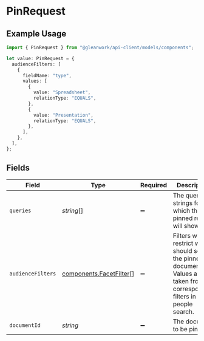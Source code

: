 # PinRequest

## Example Usage

```typescript
import { PinRequest } from "@gleanwork/api-client/models/components";

let value: PinRequest = {
  audienceFilters: [
    {
      fieldName: "type",
      values: [
        {
          value: "Spreadsheet",
          relationType: "EQUALS",
        },
        {
          value: "Presentation",
          relationType: "EQUALS",
        },
      ],
    },
  ],
};
```

## Fields

| Field                                                                                                                        | Type                                                                                                                         | Required                                                                                                                     | Description                                                                                                                  |
| ---------------------------------------------------------------------------------------------------------------------------- | ---------------------------------------------------------------------------------------------------------------------------- | ---------------------------------------------------------------------------------------------------------------------------- | ---------------------------------------------------------------------------------------------------------------------------- |
| `queries`                                                                                                                    | *string*[]                                                                                                                   | :heavy_minus_sign:                                                                                                           | The query strings for which the pinned result will show.                                                                     |
| `audienceFilters`                                                                                                            | [components.FacetFilter](../../models/components/facetfilter.md)[]                                                           | :heavy_minus_sign:                                                                                                           | Filters which restrict who should see the pinned document. Values are taken from the corresponding filters in people search. |
| `documentId`                                                                                                                 | *string*                                                                                                                     | :heavy_minus_sign:                                                                                                           | The document to be pinned.                                                                                                   |